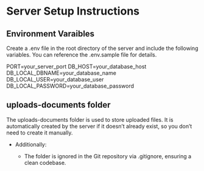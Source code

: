 # Server Setup Instructions

## Environment Varaibles

Create a .env file in the root directory of the server and include the following variables. You can reference the .env.sample file for details.

PORT=your_server_port
DB_HOST=your_database_host
DB_LOCAL_DBNAME=your_database_name
DB_LOCAL_USER=your_database_user
DB_LOCAL_PASSWORD=your_database_password

## uploads-documents folder

The uploads-documents folder is used to store uploaded files. It is automatically created by the server if it doesn’t already exist, so you don’t need to create it manually.

- Additionally:

    - The folder is ignored in the Git repository via .gitignore, ensuring a clean codebase.

